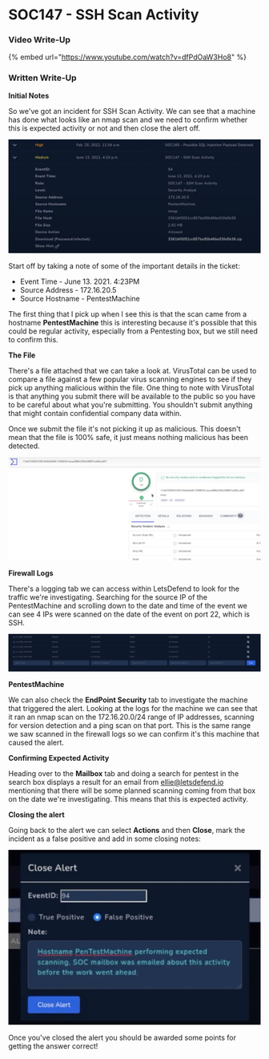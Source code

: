 # SOC147 - SSH Scan Activity

### Video Write-Up

{% embed url="https://www.youtube.com/watch?v=dfPdOaW3Ho8" %}

### Written Write-Up

**Initial Notes**

So we've got an incident for SSH Scan Activity. We can see that a machine has done what looks like an nmap scan and we need to confirm whether this is expected activity or not and then close the alert off.

![](<../../.gitbook/assets/image (2).png>)

Start off by taking a note of some of the important details in the ticket:

* Event Time - June 13. 2021. 4:23PM
* Source Address - 172.16.20.5
* Source Hostname - PentestMachine

The first thing that I pick up when I see this is that the scan came from a hostname **PentestMachine** this is interesting because it's possible that this could be regular activity, especially from a Pentesting box, but we still need to confirm this.

**The File**

There's a file attached that we can take a look at. VirusTotal can be used to compare a file against a few popular virus scanning engines to see if they pick up anything malicious within the file. One thing to note with VirusTotal is that anything you submit there will be available to the public so you have to be careful about what you're submitting. You shouldn't submit anything that might contain confidential company data within.

Once we submit the file it's not picking it up as malicious. This doesn't mean that the file is 100% safe, it just means nothing malicious has been detected.

![](<../../.gitbook/assets/image (4).png>)

**Firewall Logs**

There's a logging tab we can access within LetsDefend to look for the traffic we're investigating. Searching for the source IP of the PentestMachine and scrolling down to the date and time of the event we can see 4 IPs were scanned on the date of the event on port 22, which is SSH.

![](<../../.gitbook/assets/image (5).png>)

**PentestMachine**

We can also check the **EndPoint Security** tab to investigate the machine that triggered the alert. Looking at the logs for the machine we can see that it ran an nmap scan on the 172.16.20.0/24 range of IP addresses, scanning for version detection and a ping scan on that port. This is the same range we saw scanned in the firewall logs so we can confirm it's this machine that caused the alert.

**Confirming Expected Activity**

Heading over to the **Mailbox** tab and doing a search for pentest in the search box displays a result for an email from ellie@letsdefend.io mentioning that there will be some planned scanning coming from that box on the date we're investigating. This means that this is expected activity.

**Closing the alert**

Going back to the alert we can select **Actions** and then **Close**, mark the incident as a false positive and add in some closing notes:

![](<../../.gitbook/assets/image (6).png>)

Once you've closed the alert you should be awarded some points for getting the answer correct!



